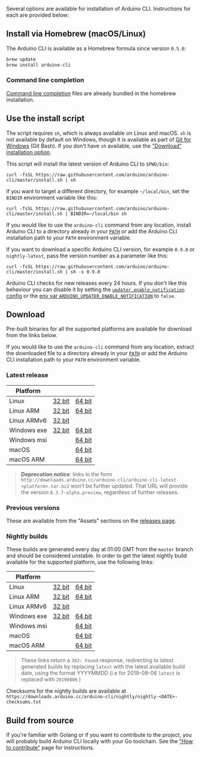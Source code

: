 <!-- Source: https://github.com/arduino/tooling-project-assets/blob/main/other/installation-script/installation.md -->

Several options are available for installation of Arduino CLI. Instructions for each are provided below:

## Install via Homebrew (macOS/Linux)

The Arduino CLI is available as a Homebrew formula since version `0.5.0`:

```sh
brew update
brew install arduino-cli
```

### Command line completion

[Command line completion](command-line-completion.md#brew) files are already bundled in the homebrew installation.

## Use the install script

The script requires `sh`, which is always available on Linux and macOS. `sh` is not available by default on Windows,
though it is available as part of [Git for Windows](https://gitforwindows.org/) (Git Bash). If you don't have `sh`
available, use the ["Download" installation option](#download).

This script will install the latest version of Arduino CLI to `$PWD/bin`:

```
curl -fsSL https://raw.githubusercontent.com/arduino/arduino-cli/master/install.sh | sh
```

If you want to target a different directory, for example `~/local/bin`, set the `BINDIR` environment variable like this:

```
curl -fsSL https://raw.githubusercontent.com/arduino/arduino-cli/master/install.sh | BINDIR=~/local/bin sh
```

If you would like to use the `arduino-cli` command from any location, install Arduino CLI to a directory already in your
[`PATH`](https://en.wikipedia.org/wiki/PATH%5F%28variable%29) or add the Arduino CLI installation path to your `PATH`
environment variable.

If you want to download a specific Arduino CLI version, for example `0.9.0` or `nightly-latest`, pass the version number
as a parameter like this:

```
curl -fsSL https://raw.githubusercontent.com/arduino/arduino-cli/master/install.sh | sh -s 0.9.0
```

Arduino CLI checks for new releases every 24 hours. If you don't like this behaviour you can disable it by setting the
[`updater.enable_notification` config](configuration.md#configuration-keys) or the
[env var `ARDUINO_UPDATER_ENABLE_NOTIFICATION`](configuration.md#environment-variables) to `false`.

## Download

Pre-built binaries for all the supported platforms are available for download from the links below.

If you would like to use the `arduino-cli` command from any location, extract the downloaded file to a directory already
in your [`PATH`](https://en.wikipedia.org/wiki/PATH%5F%28variable%29) or add the Arduino CLI installation path to your
`PATH` environment variable.

### Latest release

| Platform    |                      |                        |
| ----------- | -------------------- | ---------------------- |
| Linux       | [32 bit][linux32]    | [64 bit][linux64]      |
| Linux ARM   | [32 bit][linuxarm32] | [64 bit][linuxarm64]   |
| Linux ARMv6 | [32 bit][linuxarmv6] |                        |
| Windows exe | [32 bit][windows32]  | [64 bit][windows64]    |
| Windows msi |                      | [64 bit][windowsmsi64] |
| macOS       |                      | [64 bit][macos64]      |
| macOS ARM   |                      | [64 bit][macosarm64]   |

[linux64]: https://downloads.arduino.cc/arduino-cli/arduino-cli_latest_Linux_64bit.tar.gz
[linux32]: https://downloads.arduino.cc/arduino-cli/arduino-cli_latest_Linux_32bit.tar.gz
[linuxarm64]: https://downloads.arduino.cc/arduino-cli/arduino-cli_latest_Linux_ARM64.tar.gz
[linuxarm32]: https://downloads.arduino.cc/arduino-cli/arduino-cli_latest_Linux_ARMv7.tar.gz
[linuxarmv6]: https://downloads.arduino.cc/arduino-cli/arduino-cli_latest_Linux_ARMv6.tar.gz
[windows64]: https://downloads.arduino.cc/arduino-cli/arduino-cli_latest_Windows_64bit.zip
[windows32]: https://downloads.arduino.cc/arduino-cli/arduino-cli_latest_Windows_32bit.zip
[windowsmsi64]: https://downloads.arduino.cc/arduino-cli/arduino-cli_latest_Windows_64bit.msi
[macos64]: https://downloads.arduino.cc/arduino-cli/arduino-cli_latest_macOS_64bit.tar.gz
[macosarm64]: https://downloads.arduino.cc/arduino-cli/arduino-cli_latest_macOS_ARM64.tar.gz

> **Deprecation notice**: links in the form
> `http://downloads.arduino.cc/arduino-cli/arduino-cli-latest-<platform>.tar.bz2` won’t be further updated. That URL
> will provide the version `0.3.7-alpha.preview`, regardless of further releases.

### Previous versions

These are available from the "Assets" sections on the [releases page](https://github.com/jacoblai/arduino-cli/releases).

### Nightly builds

These builds are generated every day at 01:00 GMT from the `master` branch and should be considered unstable. In order
to get the latest nightly build available for the supported platform, use the following links:

| Platform    |                              |                                |
| ----------- | ---------------------------- | ------------------------------ |
| Linux       | [32 bit][linux32-nightly]    | [64 bit][linux64-nightly]      |
| Linux ARM   | [32 bit][linuxarm32-nightly] | [64 bit][linuxarm64-nightly]   |
| Linux ARMv6 | [32 bit][linuxarmv6-nightly] |                                |
| Windows exe | [32 bit][windows32-nightly]  | [64 bit][windows64-nightly]    |
| Windows msi |                              | [64 bit][windowsmsi64-nightly] |
| macOS       |                              | [64 bit][macos64-nightly]      |
| macOS ARM   |                              | [64 bit][macosarm64-nightly]   |

[linux64-nightly]: https://downloads.arduino.cc/arduino-cli/nightly/arduino-cli_nightly-latest_Linux_64bit.tar.gz
[linux32-nightly]: https://downloads.arduino.cc/arduino-cli/nightly/arduino-cli_nightly-latest_Linux_32bit.tar.gz
[linuxarm64-nightly]: https://downloads.arduino.cc/arduino-cli/nightly/arduino-cli_nightly-latest_Linux_ARM64.tar.gz
[linuxarm32-nightly]: https://downloads.arduino.cc/arduino-cli/nightly/arduino-cli_nightly-latest_Linux_ARMv7.tar.gz
[linuxarmv6-nightly]: https://downloads.arduino.cc/arduino-cli/nightly/arduino-cli_nightly-latest_Linux_ARMv6.tar.gz
[windows64-nightly]: https://downloads.arduino.cc/arduino-cli/nightly/arduino-cli_nightly-latest_Windows_64bit.zip
[windows32-nightly]: https://downloads.arduino.cc/arduino-cli/nightly/arduino-cli_nightly-latest_Windows_32bit.zip
[windowsmsi64-nightly]: https://downloads.arduino.cc/arduino-cli/nightly/arduino-cli_nightly-latest_Windows_64bit.msi
[macos64-nightly]: https://downloads.arduino.cc/arduino-cli/nightly/arduino-cli_nightly-latest_macOS_64bit.tar.gz
[macosarm64-nightly]: https://downloads.arduino.cc/arduino-cli/nightly/arduino-cli_nightly-latest_macOS_ARM64.tar.gz

> These links return a `302: Found` response, redirecting to latest generated builds by replacing `latest` with the
> latest available build date, using the format YYYYMMDD (i.e for 2019-08-06 `latest` is replaced with `20190806` )

Checksums for the nightly builds are available at
`https://downloads.arduino.cc/arduino-cli/nightly/nightly-<DATE>-checksums.txt`

## Build from source

If you're familiar with Golang or if you want to contribute to the project, you will probably build Arduino CLI locally
with your Go toolchain. See the ["How to contribute"](CONTRIBUTING.md#building-the-source-code) page for instructions.
